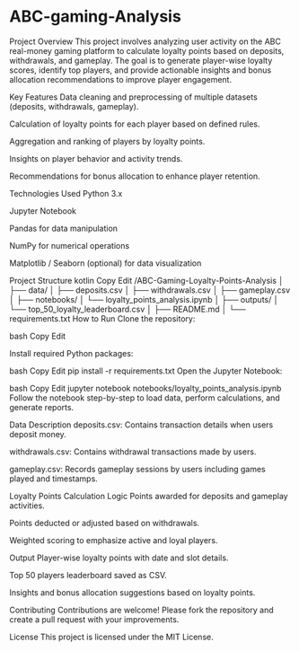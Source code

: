 # ABC-gaming-Analysis

Project Overview
This project involves analyzing user activity on the ABC real-money gaming platform to calculate loyalty points based on deposits, withdrawals, and gameplay. The goal is to generate player-wise loyalty scores, identify top players, and provide actionable insights and bonus allocation recommendations to improve player engagement.

Key Features
Data cleaning and preprocessing of multiple datasets (deposits, withdrawals, gameplay).

Calculation of loyalty points for each player based on defined rules.

Aggregation and ranking of players by loyalty points.

Insights on player behavior and activity trends.

Recommendations for bonus allocation to enhance player retention.

Technologies Used
Python 3.x

Jupyter Notebook

Pandas for data manipulation

NumPy for numerical operations

Matplotlib / Seaborn (optional) for data visualization

Project Structure
kotlin
Copy
Edit
/ABC-Gaming-Loyalty-Points-Analysis
│
├── data/
│   ├── deposits.csv
│   ├── withdrawals.csv
│   ├── gameplay.csv
│
├── notebooks/
│   └── loyalty_points_analysis.ipynb
│
├── outputs/
│   └── top_50_loyalty_leaderboard.csv
│
├── README.md
│
└── requirements.txt
How to Run
Clone the repository:

bash
Copy
Edit

Install required Python packages:

bash
Copy
Edit
pip install -r requirements.txt
Open the Jupyter Notebook:

bash
Copy
Edit
jupyter notebook notebooks/loyalty_points_analysis.ipynb
Follow the notebook step-by-step to load data, perform calculations, and generate reports.

Data Description
deposits.csv: Contains transaction details when users deposit money.

withdrawals.csv: Contains withdrawal transactions made by users.

gameplay.csv: Records gameplay sessions by users including games played and timestamps.

Loyalty Points Calculation Logic
Points awarded for deposits and gameplay activities.

Points deducted or adjusted based on withdrawals.

Weighted scoring to emphasize active and loyal players.

Output
Player-wise loyalty points with date and slot details.

Top 50 players leaderboard saved as CSV.

Insights and bonus allocation suggestions based on loyalty points.

Contributing
Contributions are welcome! Please fork the repository and create a pull request with your improvements.

License
This project is licensed under the MIT License.
